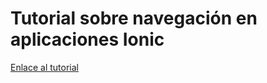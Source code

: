 # Tutorial sobre navegación en aplicaciones Ionic

[Enlace al tutorial](https://ualmtorres.github.io/TutorialAppNavegacion/index.html)
